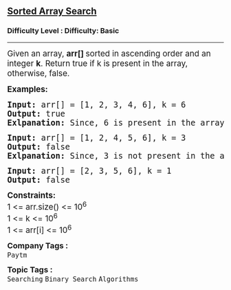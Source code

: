 <h2><a href="https://www.geeksforgeeks.org/problems/who-will-win-1587115621/1?page=3&sortBy=submissions">Sorted Array Search</a></h2><h3>Difficulty Level : Difficulty: Basic</h3><hr><div class="problems_problem_content__Xm_eO"><p><span style="font-size: 14pt;">Given an array, <strong>arr[] </strong>sorted in ascending order and an integer <strong>k</strong>. Return true if k is present in the array, otherwise, false.</span></p>
<p><span style="font-size: 14pt;"><strong>Examples:</strong></span></p>
<pre><span style="font-size: 14pt;"><strong>Input: </strong>arr[] = [1, 2, 3, 4, 6], k = 6
<strong>Output: </strong>true<strong>
Exlpanation: </strong>Since, 6 is present in the array at index 4 (0-based indexing), output is true.</span></pre>
<pre><span style="font-size: 14pt;"><strong>Input: </strong>arr[] = [1, 2, 4, 5, 6], k = 3
<strong>Output:</strong> false<strong>
Exlpanation: </strong>Since, 3 is not present in the array, output is false.</span></pre>
<pre><span style="font-size: 14pt;"><strong>Input: </strong>arr[] = [2, 3, 5, 6], k = 1
<strong>Output:</strong> false</span></pre>
<p><span style="font-size: 14pt;"><strong>Constraints:</strong><br>1 &lt;= arr.size() &lt;= 10<sup>6</sup><br>1 &lt;= k &lt;= 10<sup>6</sup><br>1 &lt;= arr[i] &lt;= 10<sup>6</sup></span></p></div><p><span style=font-size:18px><strong>Company Tags : </strong><br><code>Paytm</code>&nbsp;<br><p><span style=font-size:18px><strong>Topic Tags : </strong><br><code>Searching</code>&nbsp;<code>Binary Search</code>&nbsp;<code>Algorithms</code>&nbsp;